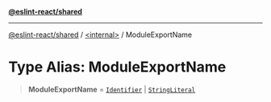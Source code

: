 [**@eslint-react/shared**](../../README.md)

***

[@eslint-react/shared](../../README.md) / [\<internal\>](../README.md) / ModuleExportName

# Type Alias: ModuleExportName

> **ModuleExportName** = [`Identifier`](../interfaces/Identifier-1.md) \| [`StringLiteral`](../interfaces/StringLiteral-1.md)

